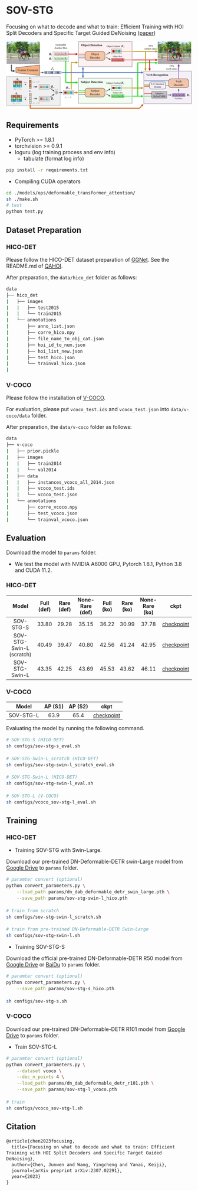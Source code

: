 # SOV-STG

Focusing on what to decode and what to train: Efficient Training with HOI Split Decoders and Specific Target Guided DeNoising ([paper](https://arxiv.org/abs/2307.02291))

<img src="img/SOV-STG.jpg"  width="800"/>

## Requirements

- PyTorch >= 1.8.1
- torchvision >= 0.9.1
- loguru (log training process and env info)
  - tabulate (format log info)

```bash
pip install -r requirements.txt
```

- Compiling CUDA operators

```bash
cd ./models/ops/deformable_transformer_attention/
sh ./make.sh
# test
python test.py
```

## Dataset Preparation

### HICO-DET

Please follow the HICO-DET dataset preparation of [GGNet](https://github.com/SherlockHolmes221/GGNet). See the README.md of [QAHOI](https://github.com/cjw2021/QAHOI).

After preparation, the `data/hico_det` folder as follows:

```bash
data
├── hico_det
|   ├── images
|   |   ├── test2015
|   |   └── train2015
|   └── annotations
|       ├── anno_list.json
|       ├── corre_hico.npy
|       ├── file_name_to_obj_cat.json
|       ├── hoi_id_to_num.json
|       ├── hoi_list_new.json
|       ├── test_hico.json
|       └── trainval_hico.json
|       
```

### V-COCO

Please follow the installation of [V-COCO](https://github.com/s-gupta/v-coco).

For evaluation, please put `vcoco_test.ids` and `vcoco_test.json` into `data/v-coco/data` folder.

After preparation, the `data/v-coco` folder as follows:

```bash
data
├── v-coco
|   ├── prior.pickle
|   ├── images
|   |   ├── train2014
|   |   └── val2014
|   ├── data
|   |   ├── instances_vcoco_all_2014.json
|   |   ├── vcoco_test.ids
|   |   └── vcoco_test.json
|   └── annotations
|       ├── corre_vcoco.npy
|       ├── test_vcoco.json
|       └── trainval_vcoco.json
```

## Evaluation

Download the model to `params` folder.
- We test the model with NVIDIA A6000 GPU, Pytorch 1.8.1, Python 3.8 and CUDA 11.2.

### HICO-DET

| Model | Full (def) | Rare (def) | None-Rare (def) | Full (ko) | Rare (ko) | None-Rare (ko) | ckpt |
|:---:|:---:|:---:|:---:|:---:|:---:|:---:|:---:|
| SOV-STG-S | 33.80 | 29.28 | 35.15 | 36.22 | 30.99 | 37.78 | [checkpoint](https://drive.google.com/file/d/1cvjcUS-vKISrwNS8H4YAuQu45vUXqU09/view?usp=sharing) |
| SOV-STG-Swin-L (scratch) | 40.49 | 39.47 | 40.80 | 42.56 | 41.24 | 42.95 | [checkpoint](https://drive.google.com/file/d/1efjV5QCZp3ytuzaHTIWdWpEJnKk4TwDa/view?usp=sharing) |
| SOV-STG-Swin-L | 43.35 | 42.25 | 43.69 | 45.53 | 43.62 | 46.11 | [checkpoint](https://drive.google.com/file/d/1D7BEAAzHggoRZMGlChJiynOQbiXqwgRI/view?usp=sharing) |

### V-COCO

| Model | AP (S1) | AP (S2) | ckpt |
|:---:|:---:|:---:|:---:|
| SOV-STG-L | 63.9 | 65.4 | [checkpoint](https://drive.google.com/file/d/1ye_vJWopP1v9VxKYUmP4TI4AsQvX4IC_/view?usp=sharing) |

Evaluating the model by running the following command.

```bash
# SOV-STG-S (HICO-DET)
sh configs/sov-stg-s_eval.sh

# SOV-STG-Swin-L_scratch (HICO-DET)
sh configs/sov-stg-swin-l_scratch_eval.sh

# SOV-STG-Swin-L (HICO-DET)
sh configs/sov-stg-swin-l_eval.sh

# SOV-STG-L (V-COCO)
sh configs/vcoco_sov-stg-l_eval.sh
```

## Training

### HICO-DET
- Training SOV-STG with Swin-Large.

Download our pre-trained DN-Deformable-DETR swin-Large model from [Google Drive](https://drive.google.com/file/d/1P_hTb5lhs9ImuAwS5ar56Gf8bgvYa3Z0/view?usp=sharing) to `params` folder.


```bash
# paramter convert (optional)
python convert_parameters.py \
    --load_path params/dn_dab_deformable_detr_swin_large.pth \
    --save_path params/sov-stg-swin-l_hico.pth

# train from scratch
sh configs/sov-stg-swin-l_scratch.sh

# train from pre-trained DN-Deformable-DETR Swin-Large
sh configs/sov-stg-swin-l.sh
```

- Training SOV-STG-S

Download the official pre-trained DN-Deformable-DETR R50 model from [Google Drive](https://drive.google.com/drive/folders/1pIllR0VfSIqX8TmQy0PFNiPdp87j-78j?usp=sharing) or [BaiDu](https://pan.baidu.com/s/1ugoXlpr3x72qcXPKQ669sA?pwd=niet) to `params` folder.

```bash
# paramter convert (optional)
python convert_parameters.py \
    --save_path params/sov-stg-s_hico.pth

sh configs/sov-stg-s.sh
```

### V-COCO

Download our pre-trained DN-Deformable-DETR R101 model from [Google Drive](https://drive.google.com/file/d/1nsWxibFeNj7gENzFzB620a6JbX_ln8ww/view?usp=sharing) to `params` folder.
- Train SOV-STG-L

```bash
# paramter convert (optional)
python convert_parameters.py \
    --dataset vcoco \
    --dec_n_points 4 \
    --load_path params/dn_dab_deformable_detr_r101.pth \
    --save_path params/sov-stg-l_vcoco.pth

# train
sh configs/vcoco_sov-stg-l.sh
```

## Citation
```
@article{chen2023focusing,
  title={Focusing on what to decode and what to train: Efficient Training with HOI Split Decoders and Specific Target Guided DeNoising},
  author={Chen, Junwen and Wang, Yingcheng and Yanai, Keiji},
  journal={arXiv preprint arXiv:2307.02291},
  year={2023}
}
```